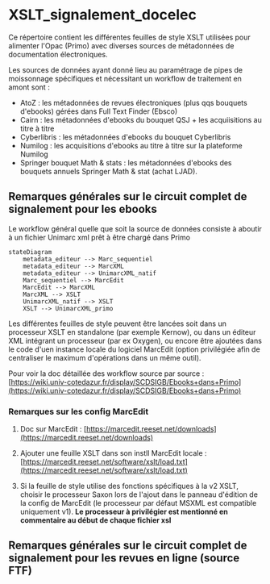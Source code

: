 # XSLT_signalement_docelec
 Ce répertoire contient les différentes feuilles de style XSLT utilisées pour alimenter l'Opac (Primo) avec diverses sources de métadonnées de documentation électroniques.

Les sources de données ayant donné lieu au paramétrage de pipes de moissonnage spécifiques et nécessitant un workflow de traitement en amont sont :
 - AtoZ : les métadonnées de revues électroniques (plus qqs bouquets d'ebooks) gérées dans Full Text Finder (Ebsco)
 - Cairn : les métadonnées d'ebooks du bouquet QSJ + les acquiisitions au titre à titre
 - Cyberlibris : les métadonnées d'ebooks du bouquet Cyberlibris
 - Numilog : les acquisitions d'ebooks au titre à titre sur la plateforme Numilog
 - Springer bouquet Math & stats : les métadonnées d'ebooks des bouquets annuels Springer Math & stat (achat LJAD).

 ## Remarques générales sur le circuit complet de signalement pour les ebooks

 Le workflow général quelle que soit la source de données consiste à aboutir à un fichier Unimarc xml prêt à être chargé dans Primo

```mermaid
stateDiagram
    metadata_editeur --> Marc_sequentiel
    metadata_editeur --> MarcXML
    metadata_editeur --> UnimarcXML_natif
    Marc_sequentiel --> MarcEdit
    MarcEdit --> MarcXML
    MarcXML --> XSLT
    UnimarcXML_natif --> XSLT
    XSLT --> UnimarcXML_primo
```

 Les différentes feuilles de style peuvent être lancées soit dans un processeur XSLT en standalone (par exemple Kernow), ou dans un éditeur XML intégrant un processeur (par ex Oxygen), ou encore être ajoutées dans le code d'uen instance locale du logiciel MarcEdit (option privilégiée afin de centraliser le maximum d'opérations dans un même outil).

 Pour voir la doc détaillée des workflow source par source : [https://wiki.univ-cotedazur.fr/display/SCDSIGB/Ebooks+dans+Primo](https://wiki.univ-cotedazur.fr/display/SCDSIGB/Ebooks+dans+Primo)

 ### Remarques sur les config MarcEdit

1. Doc sur MarcEdit : [https://marcedit.reeset.net/downloads](https://marcedit.reeset.net/downloads)

2. Ajouter une feuille XSLT dans son instll MarcEdit locale : [https://marcedit.reeset.net/software/xslt/load.txt](https://marcedit.reeset.net/software/xslt/load.txt)

3. Si la feuille de style utilise des fonctions spécifiques à la v2 XSLT, choisir le processeur Saxon lors de l'ajout dans le panneau d'édition de la config de MarcEdit (le processeur par défaut MSXML est compatible uniquement v1).
**Le processeur à privilégier est mentionné en commentaire au début de chaque fichier xsl**

## Remarques générales sur le circuit complet de signalement pour les revues en ligne (source FTF)